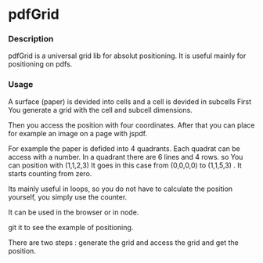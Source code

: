
#  pdfGrid 

###  Description

pdfGrid is a universal grid lib for absolut positioning.
It is useful mainly for positioning on pdfs.


### Usage

A surface (paper) is devided into cells and a cell is devided in subcells
First You generate a grid with the cell and subcell dimensions.

Then you access the position with four coordinates.
After that you can place for example an image on a page  with jspdf.

For example the paper is defided into 4 quadrants.  Each quadrat can be access with a number.
In a quadrant there are 6 lines and 4 rows. 
so You can position with (1,1,2,3)  It goes in this case from (0,0,0,0) to (1,1,5,3) . It starts counting from zero. 

Its mainly useful in loops, so you do not have to calculate the position yourself, you simply use the counter.

It can be used in the browser or in node.

git it to see the example of positioning.

There are two steps : generate the grid and access the grid and get the position. 

